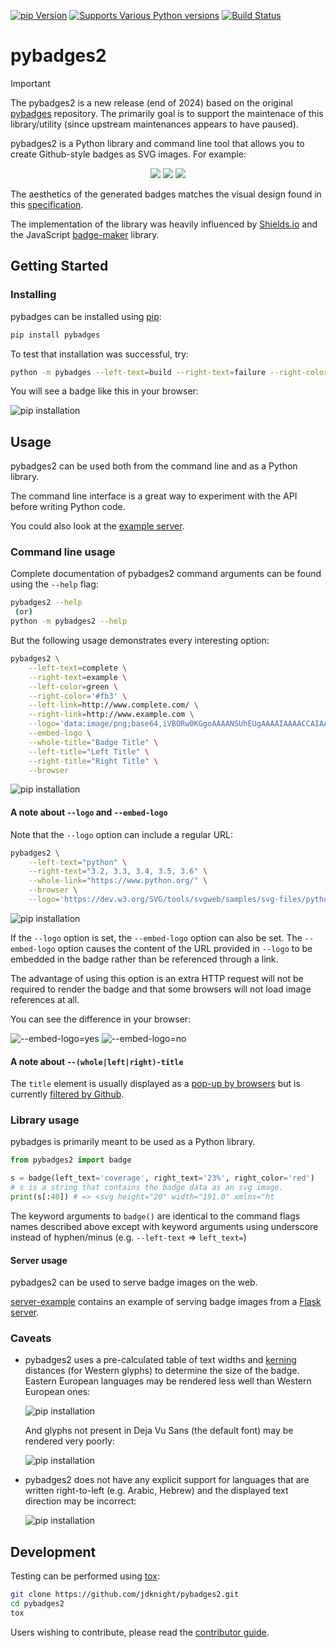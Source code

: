 [![pip Version](https://badgen.net/pypi/v/pybadges2?label=PyPI)](https://pypi.python.org/pypi/pybadges2)
[![Supports Various Python versions](https://badgen.net/pypi/python/pybadges2?label=Python)](https://pypi.python.org/pypi/pybadges2)
[![Build Status](https://github.com/jdknight/pybadges2/actions/workflows/build.yml/badge.svg)](https://github.com/jdknight/pybadges2/actions/workflows/build.yml)

# pybadges2

> [!IMPORTANT]
> The pybadges2 is a new release (end of 2024) based on the original
> [pybadges][pybadges] repository. The primarily goal is to support the
> maintenace of this library/utility (since upstream maintenances appears
> to have paused).

pybadges2 is a Python library and command line tool that allows you to create
Github-style badges as SVG images. For example:

<p align="center">
    <img src="https://raw.githubusercontent.com/jdknight/pybadges2/refs/heads/main/tests/golden-images/pip.svg" />
    <img src="https://raw.githubusercontent.com/jdknight/pybadges2/refs/heads/main/tests/golden-images/license.svg" />
    <img src="https://raw.githubusercontent.com/jdknight/pybadges2/refs/heads/main/tests/golden-images/build-passing.svg" />
</p>

The aesthetics of the generated badges matches the visual design found in this
[specification][badges-shields-spec].

The implementation of the library was heavily influenced by
[Shields.io][shields-io] and the JavaScript [badge-maker][badge-maker] library.

## Getting Started

### Installing

pybadges can be installed using [pip][pip]:

```sh
pip install pybadges
```

To test that installation was successful, try:

```sh
python -m pybadges --left-text=build --right-text=failure --right-color='#c00' --browser
```

You will see a badge like this in your browser:

![pip installation](https://raw.githubusercontent.com/jdknight/pybadges2/refs/heads/main/tests/golden-images/build-failure.svg)

## Usage

pybadges2 can be used both from the command line and as a Python library.

The command line interface is a great way to experiment with the API before
writing Python code.

You could also look at the [example server](/server-example).

### Command line usage

Complete documentation of pybadges2 command arguments can be found using
the `--help` flag:

```sh
pybadges2 --help
 (or)
python -m pybadges2 --help
```

But the following usage demonstrates every interesting option:

```sh
pybadges2 \
    --left-text=complete \
    --right-text=example \
    --left-color=green \
    --right-color='#fb3' \
    --left-link=http://www.complete.com/ \
    --right-link=http://www.example.com \
    --logo='data:image/png;base64,iVBORw0KGgoAAAANSUhEUgAAAAIAAAACCAIAAAD91JpzAAAAD0lEQVQI12P4zwAD/xkYAA/+Af8iHnLUAAAAAElFTkSuQmCC' \
    --embed-logo \
    --whole-title="Badge Title" \
    --left-title="Left Title" \
    --right-title="Right Title" \
    --browser
```

![pip installation](https://raw.githubusercontent.com/jdknight/pybadges2/refs/heads/main/tests/golden-images/complete.svg)

#### A note about `--logo` and `--embed-logo`

Note that the `--logo` option can include a regular URL:

```sh
pybadges2 \
    --left-text="python" \
    --right-text="3.2, 3.3, 3.4, 3.5, 3.6" \
    --whole-link="https://www.python.org/" \
    --browser \
    --logo='https://dev.w3.org/SVG/tools/svgweb/samples/svg-files/python.svg'
```

![pip installation](https://raw.githubusercontent.com/jdknight/pybadges2/refs/heads/main/tests/golden-images/python.svg)

If the `--logo` option is set, the `--embed-logo` option can also be set.
The `--embed-logo` option causes the content of the URL provided in `--logo`
to be embedded in the badge rather than be referenced through a link.

The advantage of using this option is an extra HTTP request will not be
required to render the badge and that some browsers will not load image
references at all.

You can see the difference in your browser:

![--embed-logo=yes](https://raw.githubusercontent.com/jdknight/pybadges2/refs/heads/main/tests/golden-images/embedded-logo.svg)
![--embed-logo=no](https://raw.githubusercontent.com/jdknight/pybadges2/refs/heads/main/tests/golden-images/no-embedded-logo.svg)

#### A note about `--(whole|left|right)-title`

The `title` element is usually displayed as a [pop-up by browsers][svg-title]
but is currently [filtered by Github][github-markup-issue-1267].

### Library usage

pybadges is primarily meant to be used as a Python library.

```python
from pybadges2 import badge

s = badge(left_text='coverage', right_text='23%', right_color='red')
# s is a string that contains the badge data as an svg image.
print(s[:40]) # => <svg height="20" width="191.0" xmlns="ht
```

The keyword arguments to `badge()` are identical to the command flags names
described above except with keyword arguments using underscore instead of
hyphen/minus (e.g. `--left-text` => `left_text=`)

#### Server usage

pybadges2 can be used to serve badge images on the web.

[server-example](https://github.com/google/pybadges/tree/master/server-example)
contains an example of serving badge images from a [Flask server][flask].

### Caveats

- pybadges2 uses a pre-calculated table of text widths and [kerning][kerning]
  distances (for Western glyphs) to determine the size of the badge. Eastern
  European languages may be rendered less well than Western European ones:

  ![pip installation](https://raw.githubusercontent.com/jdknight/pybadges2/refs/heads/main/tests/golden-images/saying-russian.svg)

  And glyphs not present in Deja Vu Sans (the default font) may be rendered
  very poorly:

  ![pip installation](https://raw.githubusercontent.com/jdknight/pybadges2/refs/heads/main/tests/golden-images/saying-chinese.svg)

- pybadges2 does not have any explicit support for languages that are
  written right-to-left (e.g. Arabic, Hebrew) and the displayed text
  direction may be incorrect:

  ![pip installation](https://raw.githubusercontent.com/jdknight/pybadges2/refs/heads/main/tests/golden-images/saying-arabic.svg)

## Development

Testing can be performed using [tox][tox]:

```sh
git clone https://github.com/jdknight/pybadges2.git
cd pybadges2
tox
```

Users wishing to contribute, please read the
[contributor guide](CONTRIBUTING.md).


[badge-maker]: https://github.com/badges/shields/tree/master/badge-maker#badge-maker
[badges-shields-spec]: https://github.com/badges/shields/blob/master/spec/SPECIFICATION.md
[flask]: https://flask.palletsprojects.com/
[github-markup-issue-1267]: https://github.com/github/markup/issues/1267
[kerning]: https://wikipedia.org/wiki/Kerning
[pip]: https://pypi.org/project/pip/
[pybadges]: https://github.com/google/pybadges/issues
[shields-io]: https://github.com/badges/shields
[svg-title]: https://developer.mozilla.org/en-US/docs/Web/SVG/Element/title
[tox]: https://tox.wiki/

